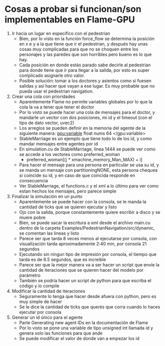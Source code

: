 # Cosas a probar si funcionan/son implementables en Flame-GPU

1. Ir hacia un lugar en específico con el pedestrian 
   * Bien, por lo visto en la función force_flow se determina la posición en x e
     y a la que tiene que ir el pedestrian, y después hay unas cosas muy
     complicadas para que no se choquen entre los personajes y las paredes que
     son horribles pero bueno es lo que hay.
   * Cada posición en donde estás parado sabe decirle al pedestrian para donde
     tiene que ir para llegar a la salida, por esto es super complicado
     asignarle otro valor.
   * Posible solución: tomar a los doctores y asientos como si fuesen salidas y
     así hacer que vayan a ese lugar. Es muy probable que no pueda usar el
     pedestrian navigation.
2. Crear una cola con prioridades
   * Aparentemente Flame no permite variables globales por lo que la cola la va a tener que tener el doctor
   * Por lo visto se puede hacer una cola de mensajes para el doctor, y mandarle un vector con dos posiciones, mi id y el timeout (con el tipo de dato
     vector, uvec2)
   * Los arreglos se pueden definir en la memoria del agente de la siguiente manera:
         <gpu:variable>
            <type>float</type>
            <name>nums</name>
            <arrayLength>64<arrayLength>
         </gpu:variable>
   * StableMarriage es un ejemplo que tiene todo lo de los id, y como mandar
     mensajes entre agentes por id
   * En simulation.cu de StableMarriage, linea 1444 se puede ver como se accede
     a los vectores como preferred_woman
     * preferred_woman[(j * xmachine_memory_Man_MAX) + i]
   * Para hacer el mensaje para una persona en particular se usa su id, y se
     manda un mensaje con partitioningNONE, esta persona chequea si coincide su
     id, y en caso de que coincida responde en consecuencia
   * Ver StableMarriage, el functions.c y el xml a lo último para ver como estan
     hechos los mensajes, pero parece simple
3. Finalizar la simulación en un punto
   * Aparentemente se puede hacer con la consola, se le manda la cantidad de ticks que se quieren ejecutar y listo
   * Ojo con la salida, porque constantemente quiere escribir a disco y se muere pobre
   * Bien, se puede sacar la escritura a xml desde el archivo main.cu dentro de la carpeta Examples/PedestrianNavigation/src/dynamic, se comentan las lineas y listo
   * Parece ser que tarda 8 veces menos al ejecutarse por consola, con visualización tarda aproximadamente 2:40 min, por consola 21 segundos
   * Ejecutando sin ningun tipo de impresión por consola, el tiempo que tarda es de 6.5 segundos, que es increible
   * Parece ser que la mejor manera va a ser hacer un script que envíe la cantidad de iteraciones que se quieren hacer del modelo por parámetro
   * También se podría hacer un script de python para que escriba el código y lo compile
4. Modificar la cantidad de iteraciones
   * Seguramente lo tenga que hacer desde afuera con python, pero es muy simple de hacer
   * Se le dice la cantidad de ticks que querés que corra cuando lo haces
     ejecutar por consola
5. Generar un id único para el agente
   * Parte Generating new agent IDs en la documentación de Flame
   * Por lo visto se pone una variable de tipo unsigned int llamada id y genera solo las funciones para que ande
   * Se puede modificar el valor de donde van a empezar los id
